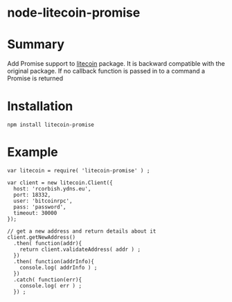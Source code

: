 # node-litecoin-promise

# Summary

Add Promise support to [litecoin](https://github.com/gferrin/node-litecoin) package.
It is backward compatible with the original package. If no callback function is
passed in to a command a Promise is returned

# Installation

```
npm install litecoin-promise
```

# Example

```
var litecoin = require( 'litecoin-promise' ) ;

var client = new litecoin.Client({
  host: 'rcorbish.ydns.eu',
  port: 18332,
  user: 'bitcoinrpc',
  pass: 'password',
  timeout: 30000
});

// get a new address and return details about it
client.getNewAddress()
  .then( function(addr){
    return client.validateAddress( addr ) ;
  })
  .then( function(addrInfo){
    console.log( addrInfo ) ;
  })
  .catch( function(err){
    console.log( err ) ;
  }) ;
```
